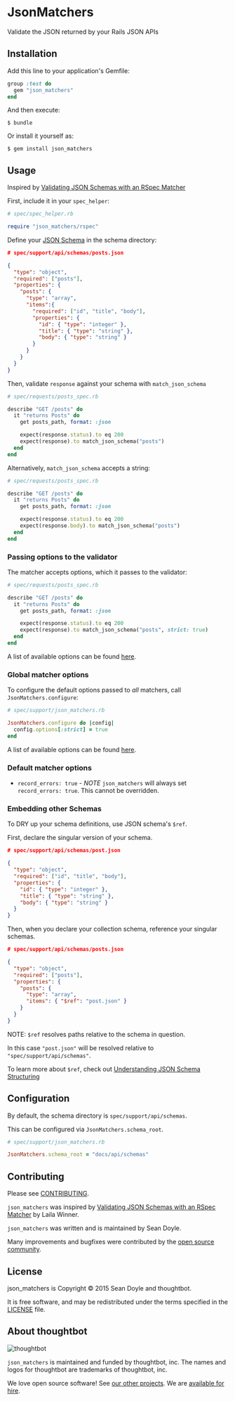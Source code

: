 # JsonMatchers

Validate the JSON returned by your Rails JSON APIs

## Installation

Add this line to your application's Gemfile:

```ruby
group :test do
  gem "json_matchers"
end
```

And then execute:

    $ bundle

Or install it yourself as:

    $ gem install json_matchers

## Usage

Inspired by [Validating JSON Schemas with an RSpec Matcher](http://robots.thoughtbot.com/validating-json-schemas-with-an-rspec-matcher)

First, include it in your `spec_helper`:

```ruby
# spec/spec_helper.rb

require "json_matchers/rspec"
```

Define your [JSON Schema](http://json-schema.org/example1.html) in the schema directory:

```json
# spec/support/api/schemas/posts.json

{
  "type": "object",
  "required": ["posts"],
  "properties": {
    "posts": {
      "type": "array",
      "items":{
        "required": ["id", "title", "body"],
        "properties": {
          "id": { "type": "integer" },
          "title": { "type": "string" },
          "body": { "type": "string" }
        }
      }
    }
  }
}
```

Then, validate `response` against your schema with `match_json_schema`

```ruby
# spec/requests/posts_spec.rb

describe "GET /posts" do
  it "returns Posts" do
    get posts_path, format: :json

    expect(response.status).to eq 200
    expect(response).to match_json_schema("posts")
  end
end
```

Alternatively, `match_json_schema` accepts a string:

```ruby
# spec/requests/posts_spec.rb

describe "GET /posts" do
  it "returns Posts" do
    get posts_path, format: :json

    expect(response.status).to eq 200
    expect(response.body).to match_json_schema("posts")
  end
end
```

### Passing options to the validator

The matcher accepts options, which it passes to the validator:

```ruby
# spec/requests/posts_spec.rb

describe "GET /posts" do
  it "returns Posts" do
    get posts_path, format: :json

    expect(response.status).to eq 200
    expect(response).to match_json_schema("posts", strict: true)
  end
end
```

A list of available options can be found [here][options].

[options]: https://github.com/ruby-json-schema/json-schema/blob/2.2.4/lib/json-schema/validator.rb#L160-L162

### Global matcher options

To configure the default options passed to *all* matchers, call
`JsonMatchers.configure`:

```rb
# spec/support/json_matchers.rb

JsonMatchers.configure do |config|
  config.options[:strict] = true
end
```

A list of available options can be found [here][options].

### Default matcher options

* `record_errors: true` - *NOTE* `json_matchers` will always set
  `record_errors: true`. This cannot be overridden.

### Embedding other Schemas

To DRY up your schema definitions, use JSON schema's `$ref`.

First, declare the singular version of your schema.

```json
# spec/support/api/schemas/post.json

{
  "type": "object",
  "required": ["id", "title", "body"],
  "properties": {
    "id": { "type": "integer" },
    "title": { "type": "string" },
    "body": { "type": "string" }
  }
}
```

Then, when you declare your collection schema, reference your singular schemas.

```json
# spec/support/api/schemas/posts.json

{
  "type": "object",
  "required": ["posts"],
  "properties": {
    "posts": {
      "type": "array",
      "items": { "$ref": "post.json" }
    }
  }
}
```

NOTE: `$ref` resolves paths relative to the schema in question.

In this case `"post.json"` will be resolved relative to
`"spec/support/api/schemas"`.

To learn more about `$ref`, check out [Understanding JSON Schema Structuring](http://spacetelescope.github.io/understanding-json-schema/structuring.html)

## Configuration

By default, the schema directory is `spec/support/api/schemas`.

This can be configured via `JsonMatchers.schema_root`.


```ruby
# spec/support/json_matchers.rb

JsonMatchers.schema_root = "docs/api/schemas"
```

## Contributing

Please see [CONTRIBUTING].

`json_matchers` was inspired by [Validating JSON Schemas with an
RSpec Matcher][blog post] by Laila Winner.

`json_matchers` was written and is maintained by Sean Doyle.

Many improvements and bugfixes were contributed by the [open source community].

[blog post]: https://robots.thoughtbot.com/validating-json-schemas-with-an-rspec-matcher
[CONTRIBUTING]: https://github.com/thoughtbot/json_matchers/blob/master/CONTRIBUTING.md
[open source community]: https://github.com/thoughtbot/json_matchers/graphs/contributors

## License

json_matchers is Copyright © 2015 Sean Doyle and thoughtbot.

It is free software, and may be redistributed under the terms specified in the
[LICENSE] file.

[LICENSE]: LICENSE.txt

## About thoughtbot

![thoughtbot](https://thoughtbot.com/logo.png)

`json_matchers` is maintained and funded by thoughtbot, inc.
The names and logos for thoughtbot are trademarks of thoughtbot, inc.

We love open source software!
See [our other projects][community].
We are [available for hire][hire].

[community]: https://thoughtbot.com/community?utm_source=github
[hire]: https://thoughtbot.com?utm_source=github
